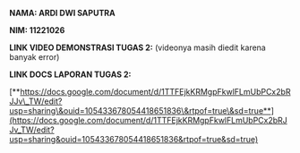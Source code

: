 **NAMA: ARDI DWI SAPUTRA**

**NIM: 11221026**



**LINK VIDEO DEMONSTRASI TUGAS 2:**
(videonya masih diedit karena banyak error)



**LINK DOCS LAPORAN TUGAS 2:**

[**https://docs.google.com/document/d/1TTFEjkKRMgpFkwlFLmUbPCx2bRJJv\_TW/edit?usp=sharing\&ouid=105433678054418651836\&rtpof=true\&sd=true**](https://docs.google.com/document/d/1TTFEjkKRMgpFkwlFLmUbPCx2bRJJv_TW/edit?usp=sharing&ouid=105433678054418651836&rtpof=true&sd=true)

